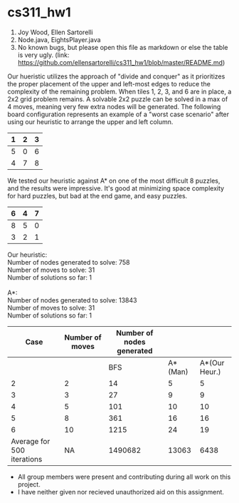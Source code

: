 # cs311_hw1
1. Joy Wood, Ellen Sartorelli
2. Node.java, EightsPlayer.java
3. No known bugs, but please open this file as markdown or else the table is very ugly. (link: https://github.com/ellensartorelli/cs311_hw1/blob/master/README.md)

Our hueristic utilizes the approach of "divide and conquer" as it prioritizes the proper placement of the upper and left-most edges to  reduce the complexity of the remaining problem. When tiles 1, 2, 3, and 6 are in place, a 2x2 grid problem remains. A solvable 2x2 puzzle can be solved in a max of 4 moves, meaning very few extra nodes will be generated. The following board configuration represents an example of a "worst case scenario" after using our heuristic to arrange the upper and left column. 

|   1|   2|   3|
|---|---|---|
|   5|   0|   6|
|   4|   7|   8|

We tested our heuristic against A* on one of the most difficult 8 puzzles, and the results were impressive. It's good at minimizing space complexity for hard puzzles, but bad at the end game, and easy puzzles. 

|   6|   4|   7|
|---|---|---|
|   8|   5|   0|
|  3|   2|  1|

Our heuristic:<br />
Number of nodes generated to solve: 758<br />
Number of moves to solve: 31<br />
Number of solutions so far: 1<br />
<br />
A*:<br />
Number of nodes generated to solve: 13843<br />
Number of moves to solve: 31<br />
Number of solutions so far: 1<br />

|Case   	|  Number of moves 	|   Number of nodes generated	|   	|   	|
|---	|---	|---	|---	|---	|
|   	|   	|   BFS	|  A*(Man) 	| A*(Our Heur.)  	|
|   2	|  2 	|   14	|   5	|   5	|
|   3	|  3 	|   27	|   9	|   9	|
|   4	|  5 	|   101	|   10	|   10	|
|   5	|  8 	|  361 	|   16	|  16 	|
|   6	|   10	|   1215	|  24 	|   19	|
|  Average for 500 iterations	|  NA 	|  1490682  	|  13063 	|  6438 	|



 * All group members were present and contributing during all work on this project.
 * I have neither given nor recieved unauthorized aid on this assignment.

